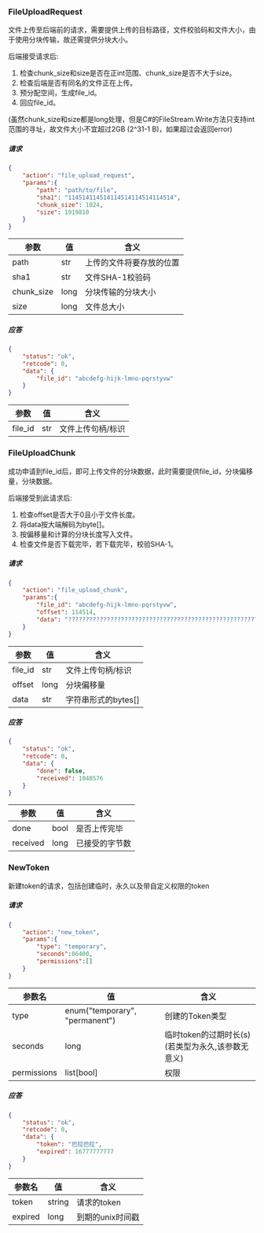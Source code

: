 ### FileUploadRequest

文件上传至后端前的请求，需要提供上传的目标路径，文件校验码和文件大小，由于使用分块传输，故还需提供分块大小。

后端接受请求后:

1. 检查chunk_size和size是否在正int范围、chunk_size是否不大于size。
2. 检查后端是否有同名的文件正在上传。
3. 预分配空间，生成file_id。
4. 回应file_id。

(虽然chunk_size和size都是long处理，但是C#的FileStream.Write方法只支持int范围的寻址，故文件大小不宜超过2GB (2^31-1 B)，如果超过会返回error)

##### 请求

```json
{
    "action": "file_upload_request",
    "params":{
        "path": "path/to/file",
        "sha1": "114514114514114514114514114514",
        "chunk_size": 1024,
        "size": 1919810
    }
}
```

| 参数       | 值   | 含义                     |
| ---------- | ---- | ------------------------ |
| path       | str  | 上传的文件将要存放的位置 |
| sha1       | str  | 文件SHA-1校验码          |
| chunk_size | long | 分块传输的分块大小       |
| size       | long | 文件总大小               |

##### 应答

```json
{
    "status": "ok",
    "retcode": 0,
    "data": {
        "file_id": "abcdefg-hijk-lmno-pqrstyvw"
    }
}
```

| 参数    | 值   | 含义              |
| ------- | ---- | ----------------- |
| file_id | str  | 文件上传句柄/标识 |



### FileUploadChunk

成功申请到file_id后，即可上传文件的分块数据，此时需要提供file_id，分块偏移量，分块数据。

后端接受到此请求后:

1. 检查offset是否大于0且小于文件长度。
2. 将data按大端解码为byte[]。
3. 按偏移量和计算的分块长度写入文件。
4. 检查文件是否下载完毕，若下载完毕，校验SHA-1。

##### 请求

```json
{
    "action": "file_upload_chunk",
    "params":{
        "file_id": "abcdefg-hijk-lmno-pqrstyvw",
        "offset": 114514,
        "data": "????????????????????????????????????????????????????????????????????????????????????????????????????????"
    }
}
```

| 参数    | 值   | 含义                |
| ------- | ---- | ------------------- |
| file_id | str  | 文件上传句柄/标识   |
| offset  | long | 分块偏移量          |
| data    | str  | 字符串形式的bytes[] |

##### 应答

```json
{
    "status": "ok",
    "retcode": 0,
    "data": {
        "done": false,
        "received": 1048576
    }
}
```

| 参数     | 值   | 含义           |
| -------- | ---- | -------------- |
| done     | bool | 是否上传完毕   |
| received | long | 已接受的字节数 |



### NewToken

新建token的请求，包括创建临时，永久以及带自定义权限的token

##### 请求

```json
{
    "action": "new_token",
    "params":{
        "type": "temporary",
        "seconds":86400,
        "permissions":[]
    }
}
```

| 参数名      | 值                             | 含义                                               |
| ----------- | ------------------------------ | -------------------------------------------------- |
| type        | enum("temporary", "permanent") | 创建的Token类型                                    |
| seconds     | long                           | 临时token的过期时长(s) (若类型为永久,该参数无意义) |
| permissions | list[bool]                     | 权限                                               |

##### 应答

```json
{
    "status": "ok",
    "retcode": 0,
    "data": {
        "token": "巴拉巴拉",
        "expired": 16777777777
    }
}
```

| 参数名  | 值     | 含义             |
| ------- | ------ | ---------------- |
| token   | string | 请求的token      |
| expired | long   | 到期的unix时间戳 |

